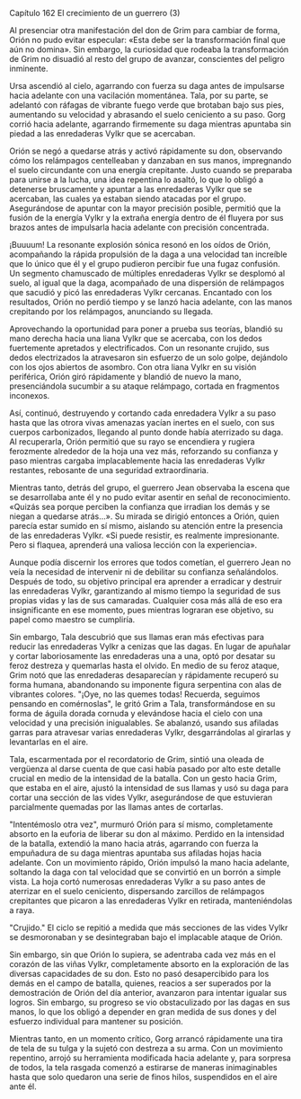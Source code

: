 
Capítulo 162 El crecimiento de un guerrero (3)

Al presenciar otra manifestación del don de Grim para cambiar de forma, Orión no pudo evitar especular: «Esta debe ser la transformación final que aún no domina». Sin embargo, la curiosidad que rodeaba la transformación de Grim no disuadió al resto del grupo de avanzar, conscientes del peligro inminente.

Ursa ascendió al cielo, agarrando con fuerza su daga antes de impulsarse hacia adelante con una vacilación momentánea. Tala, por su parte, se adelantó con ráfagas de vibrante fuego verde que brotaban bajo sus pies, aumentando su velocidad y abrasando el suelo ceniciento a su paso. Gorg corrió hacia adelante, agarrando firmemente su daga mientras apuntaba sin piedad a las enredaderas Vylkr que se acercaban.

Orión se negó a quedarse atrás y activó rápidamente su don, observando cómo los relámpagos centelleaban y danzaban en sus manos, impregnando el suelo circundante con una energía crepitante. Justo cuando se preparaba para unirse a la lucha, una idea repentina lo asaltó, lo que lo obligó a detenerse bruscamente y apuntar a las enredaderas Vylkr que se acercaban, las cuales ya estaban siendo atacadas por el grupo. Asegurándose de apuntar con la mayor precisión posible, permitió que la fusión de la energía Vylkr y la extraña energía dentro de él fluyera por sus brazos antes de impulsarla hacia adelante con precisión concentrada.

¡Buuuum! La resonante explosión sónica resonó en los oídos de Orión, acompañando la rápida propulsión de la daga a una velocidad tan increíble que lo único que él y el grupo pudieron percibir fue una fugaz confusión. Un segmento chamuscado de múltiples enredaderas Vylkr se desplomó al suelo, al igual que la daga, acompañado de una dispersión de relámpagos que sacudió y picó las enredaderas Vylkr cercanas. Encantado con los resultados, Orión no perdió tiempo y se lanzó hacia adelante, con las manos crepitando por los relámpagos, anunciando su llegada.

Aprovechando la oportunidad para poner a prueba sus teorías, blandió su mano derecha hacia una liana Vylkr que se acercaba, con los dedos fuertemente apretados y electrificados. Con un resonante crujido, sus dedos electrizados la atravesaron sin esfuerzo de un solo golpe, dejándolo con los ojos abiertos de asombro. Con otra liana Vylkr en su visión periférica, Orión giró rápidamente y blandió de nuevo la mano, presenciándola sucumbir a su ataque relámpago, cortada en fragmentos inconexos.

Así, continuó, destruyendo y cortando cada enredadera Vylkr a su paso hasta que las otrora vivas amenazas yacían inertes en el suelo, con sus cuerpos carbonizados, llegando al punto donde había aterrizado su daga. Al recuperarla, Orión permitió que su rayo se encendiera y rugiera ferozmente alrededor de la hoja una vez más, reforzando su confianza y paso mientras cargaba implacablemente hacia las enredaderas Vylkr restantes, rebosante de una seguridad extraordinaria.

Mientras tanto, detrás del grupo, el guerrero Jean observaba la escena que se desarrollaba ante él y no pudo evitar asentir en señal de reconocimiento. «Quizás sea porque perciben la confianza que irradian los demás y se niegan a quedarse atrás...». Su mirada se dirigió entonces a Orión, quien parecía estar sumido en sí mismo, aislando su atención entre la presencia de las enredaderas Vylkr. «Si puede resistir, es realmente impresionante. Pero si flaquea, aprenderá una valiosa lección con la experiencia».

Aunque podía discernir los errores que todos cometían, el guerrero Jean no veía la necesidad de intervenir ni de debilitar su confianza señalándolos. Después de todo, su objetivo principal era aprender a erradicar y destruir las enredaderas Vylkr, garantizando al mismo tiempo la seguridad de sus propias vidas y las de sus camaradas. Cualquier cosa más allá de eso era insignificante en ese momento, pues mientras lograran ese objetivo, su papel como maestro se cumpliría.

Sin embargo, Tala descubrió que sus llamas eran más efectivas para reducir las enredaderas Vylkr a cenizas que las dagas. En lugar de apuñalar y cortar laboriosamente las enredaderas una a una, optó por desatar su feroz destreza y quemarlas hasta el olvido. En medio de su feroz ataque, Grim notó que las enredaderas desaparecían y rápidamente recuperó su forma humana, abandonando su imponente figura serpentina con alas de vibrantes colores. "¡Oye, no las quemes todas! Recuerda, seguimos pensando en comérnoslas", le gritó Grim a Tala, transformándose en su forma de águila dorada cornuda y elevándose hacia el cielo con una velocidad y una precisión inigualables. Se abalanzó, usando sus afiladas garras para atravesar varias enredaderas Vylkr, desgarrándolas al girarlas y levantarlas en el aire.

Tala, escarmentada por el recordatorio de Grim, sintió una oleada de vergüenza al darse cuenta de que casi había pasado por alto este detalle crucial en medio de la intensidad de la batalla. Con un gesto hacia Grim, que estaba en el aire, ajustó la intensidad de sus llamas y usó su daga para cortar una sección de las vides Vylkr, asegurándose de que estuvieran parcialmente quemadas por las llamas antes de cortarlas.

"Intentémoslo otra vez", murmuró Orión para sí mismo, completamente absorto en la euforia de liberar su don al máximo. Perdido en la intensidad de la batalla, extendió la mano hacia atrás, agarrando con fuerza la empuñadura de su daga mientras apuntaba sus afiladas hojas hacia adelante. Con un movimiento rápido, Orión impulsó la mano hacia adelante, soltando la daga con tal velocidad que se convirtió en un borrón a simple vista. La hoja cortó numerosas enredaderas Vylkr a su paso antes de aterrizar en el suelo ceniciento, dispersando zarcillos de relámpagos crepitantes que picaron a las enredaderas Vylkr en retirada, manteniéndolas a raya.

"Crujido." El ciclo se repitió a medida que más secciones de las vides Vylkr se desmoronaban y se desintegraban bajo el implacable ataque de Orión.

Sin embargo, sin que Orión lo supiera, se adentraba cada vez más en el corazón de las viñas Vylkr, completamente absorto en la exploración de las diversas capacidades de su don. Esto no pasó desapercibido para los demás en el campo de batalla, quienes, reacios a ser superados por la demostración de Orión del día anterior, avanzaron para intentar igualar sus logros. Sin embargo, su progreso se vio obstaculizado por las dagas en sus manos, lo que los obligó a depender en gran medida de sus dones y del esfuerzo individual para mantener su posición.

Mientras tanto, en un momento crítico, Gorg arrancó rápidamente una tira de tela de su tulga y la sujetó con destreza a su arma. Con un movimiento repentino, arrojó su herramienta modificada hacia adelante y, para sorpresa de todos, la tela rasgada comenzó a estirarse de maneras inimaginables hasta que solo quedaron una serie de finos hilos, suspendidos en el aire ante él.